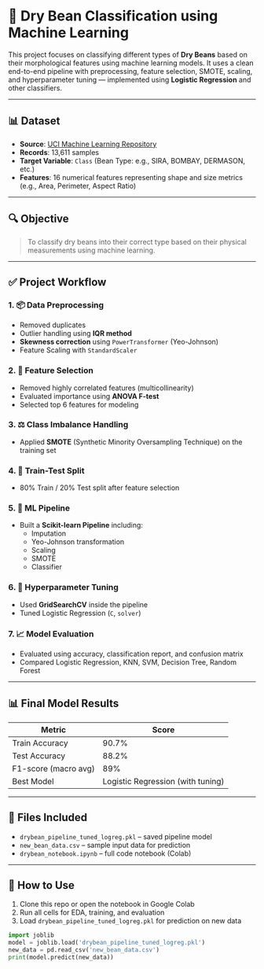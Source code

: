 # 🫘 Dry Bean Classification using Machine Learning

This project focuses on classifying different types of **Dry Beans** based on their morphological features using machine learning models. It uses a clean end-to-end pipeline with preprocessing, feature selection, SMOTE, scaling, and hyperparameter tuning — implemented using **Logistic Regression** and other classifiers.

---

## 📊 Dataset

- **Source**: [UCI Machine Learning Repository](https://archive.ics.uci.edu/ml/datasets/Dry+Bean+Dataset)
- **Records**: 13,611 samples
- **Target Variable**: `Class` (Bean Type: e.g., SIRA, BOMBAY, DERMASON, etc.)
- **Features**: 16 numerical features representing shape and size metrics (e.g., Area, Perimeter, Aspect Ratio)

---

## 🔍 Objective

> To classify dry beans into their correct type based on their physical measurements using machine learning.

---

## ✅ Project Workflow

### 1. 📦 Data Preprocessing
- Removed duplicates
- Outlier handling using **IQR method**
- **Skewness correction** using `PowerTransformer` (Yeo-Johnson)
- Feature Scaling with `StandardScaler`

### 2. 🧠 Feature Selection
- Removed highly correlated features (multicollinearity)
- Evaluated importance using **ANOVA F-test**
- Selected top 6 features for modeling

### 3. ⚖️ Class Imbalance Handling
- Applied **SMOTE** (Synthetic Minority Oversampling Technique) on the training set

### 4. 🔁 Train-Test Split
- 80% Train / 20% Test split after feature selection

### 5. 🔗 ML Pipeline
- Built a **Scikit-learn Pipeline** including:
  - Imputation
  - Yeo-Johnson transformation
  - Scaling
  - SMOTE
  - Classifier

### 6. 🔧 Hyperparameter Tuning
- Used **GridSearchCV** inside the pipeline
- Tuned Logistic Regression (`C`, `solver`)

### 7. 📈 Model Evaluation
- Evaluated using accuracy, classification report, and confusion matrix
- Compared Logistic Regression, KNN, SVM, Decision Tree, Random Forest

---

## 📊 Final Model Results

| Metric       | Score  |
|--------------|--------|
| Train Accuracy | 90.7% |
| Test Accuracy  | 88.2% |
| F1-score (macro avg) | 89% |
| Best Model    | Logistic Regression (with tuning) |

---

## 📁 Files Included

- `drybean_pipeline_tuned_logreg.pkl` – saved pipeline model
- `new_bean_data.csv` – sample input data for prediction
- `drybean_notebook.ipynb` – full code notebook (Colab)

---

## 🚀 How to Use

1. Clone this repo or open the notebook in Google Colab  
2. Run all cells for EDA, training, and evaluation  
3. Load `drybean_pipeline_tuned_logreg.pkl` for prediction on new data

```python
import joblib
model = joblib.load('drybean_pipeline_tuned_logreg.pkl')
new_data = pd.read_csv('new_bean_data.csv')
print(model.predict(new_data))

